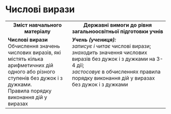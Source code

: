 # Числові вирази
<table>
  <tr>
    <td width="40%" align="center"><b>Зміст навчального матеріалу<b></td>
    <td width="60%" align="center"><b>Державні вимоги до рівня загальноосвітньої підготовки учнів</b></td>
  </tr>
  <tr>
    <td width="40%" style="vertical-align:top !important;"><b>Числові вирази</b><br>
Обчислення значень числових виразів, які містять кілька арифметичних дій одного або різного ступенів без дужок і з дужками. <br>
Правила порядку виконання дій у виразах<br></td>
    <td width="60%" style="vertical-align:top !important;"><i><b>Учень (учениця):</b></i><br>
<i>записує і читає</i> числові вирази;<br>
<i>знаходить</i> значення числових виразів без дужок і з дужками на 3-4 дії;<br>
<i>застосовує</i> в обчисленнях правила порядку виконання дій у виразах без дужок і з дужками<br></td>
  </tr>
</table>
